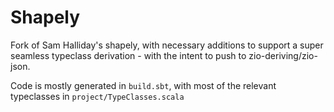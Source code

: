# Shapely

Fork of Sam Halliday's shapely, with necessary additions to support a super seamless typeclass derivation -
with the intent to push to zio-deriving/zio-json.

Code is mostly generated in `build.sbt`, with most of the relevant typeclasses in `project/TypeClasses.scala` 
